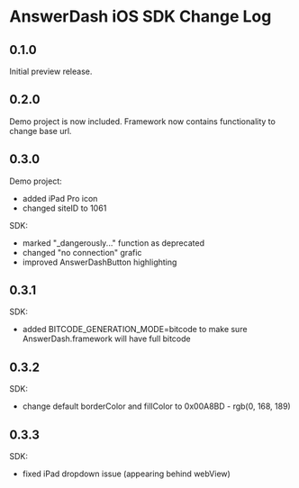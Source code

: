 # AnswerDash iOS SDK Change Log

## 0.1.0

Initial preview release.

## 0.2.0

Demo project is now included.
Framework now contains functionality to change base url.

## 0.3.0

Demo project:
- added iPad Pro icon
- changed siteID to 1061

SDK:
- marked "_dangerously..." function as deprecated
- changed "no connection" grafic
- improved AnswerDashButton highlighting

## 0.3.1

SDK:
- added BITCODE_GENERATION_MODE=bitcode to make sure AnswerDash.framework will have full bitcode

## 0.3.2

SDK:
- change default borderColor and fillColor to 0x00A8BD - rgb(0, 168, 189)

## 0.3.3

SDK:
- fixed iPad dropdown issue (appearing behind webView)
